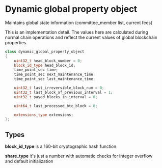 # Dynamic global property object

Maintains global state information (committee_member list, current fees)

This is an implementation detail. The values here are calculated during normal chain operations and reflect the current values of global blockchain properties.

```cpp
class dynamic_global_property_object
{
    uint32_t head_block_number = 0;
    block_id_type head_block_id;
    time_point_sec time;
    time_point_sec next_maintenance_time;
    time_point_sec last_maintenance_time;

    uint32_t last_irreversible_block_num = 0;
    uint32_t last_block_of_previous_interval = 1;
    uint32_t payed_blocks_in_interval = 0;

    uint64_t last_processed_btc_block = 0;

    extensions_type extensions;
};

```

## Types

**block_id_type** is a 160-bit cryptographic hash function

**share_type** it's just a number with automatic checks for integer overflow and default initialization